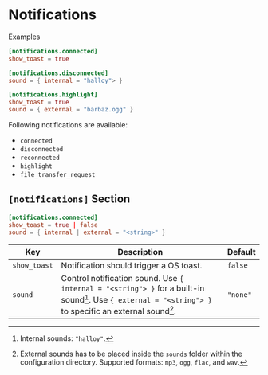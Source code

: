 # Notifications

Examples

```toml
[notifications.connected]
show_toast = true

[notifications.disconnected]
sound = { internal = "halloy"> }

[notifications.highlight]
show_toast = true
sound = { external = "barbaz.ogg" }
```

Following notifications are available:
- `connected` 
- `disconnected`
- `reconnected`
- `highlight`
- `file_transfer_request`

## `[notifications]` Section

```toml
[notifications.connected]
show_toast = true | false
sound = { internal | external = "<string>" }
```

| Key          | Description                                                                                                                                              | Default  |
| ------------ | -------------------------------------------------------------------------------------------------------------------------------------------------------- | -------- |
| `show_toast` | Notification should trigger a OS toast.                                                                                                                  | `false`  |
| `sound`      | Control notification sound. Use `{ internal = "<string"> }` for a built-in sound[^1]. Use `{ external = "<string"> }` to specific an external sound[^2]. | `"none"` |

[^1]: Internal sounds: `"halloy"`.
[^2]: External sounds has to be placed inside the `sounds` folder within the configuration directory. Supported formats: `mp3`, `ogg`, `flac`, and `wav`.
